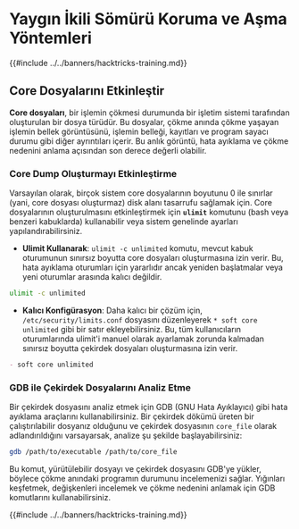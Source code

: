 # Yaygın İkili Sömürü Koruma ve Aşma Yöntemleri

{{#include ../../banners/hacktricks-training.md}}

## Core Dosyalarını Etkinleştir

**Core dosyaları**, bir işlemin çökmesi durumunda bir işletim sistemi tarafından oluşturulan bir dosya türüdür. Bu dosyalar, çökme anında çökme yaşayan işlemin bellek görüntüsünü, işlemin belleği, kayıtları ve program sayacı durumu gibi diğer ayrıntıları içerir. Bu anlık görüntü, hata ayıklama ve çökme nedenini anlama açısından son derece değerli olabilir.

### **Core Dump Oluşturmayı Etkinleştirme**

Varsayılan olarak, birçok sistem core dosyalarının boyutunu 0 ile sınırlar (yani, core dosyası oluşturmaz) disk alanı tasarrufu sağlamak için. Core dosyalarının oluşturulmasını etkinleştirmek için **`ulimit`** komutunu (bash veya benzeri kabuklarda) kullanabilir veya sistem genelinde ayarları yapılandırabilirsiniz.

- **Ulimit Kullanarak**: `ulimit -c unlimited` komutu, mevcut kabuk oturumunun sınırsız boyutta core dosyaları oluşturmasına izin verir. Bu, hata ayıklama oturumları için yararlıdır ancak yeniden başlatmalar veya yeni oturumlar arasında kalıcı değildir.
```bash
ulimit -c unlimited
```
- **Kalıcı Konfigürasyon**: Daha kalıcı bir çözüm için, `/etc/security/limits.conf` dosyasını düzenleyerek `* soft core unlimited` gibi bir satır ekleyebilirsiniz. Bu, tüm kullanıcıların oturumlarında ulimit'i manuel olarak ayarlamak zorunda kalmadan sınırsız boyutta çekirdek dosyaları oluşturmasına izin verir.
```markdown
- soft core unlimited
```
### **GDB ile Çekirdek Dosyalarını Analiz Etme**

Bir çekirdek dosyasını analiz etmek için GDB (GNU Hata Ayıklayıcı) gibi hata ayıklama araçlarını kullanabilirsiniz. Bir çekirdek dökümü üreten bir çalıştırılabilir dosyanız olduğunu ve çekirdek dosyasının `core_file` olarak adlandırıldığını varsayarsak, analize şu şekilde başlayabilirsiniz:
```bash
gdb /path/to/executable /path/to/core_file
```
Bu komut, yürütülebilir dosyayı ve çekirdek dosyasını GDB'ye yükler, böylece çökme anındaki programın durumunu incelemenizi sağlar. Yığınları keşfetmek, değişkenleri incelemek ve çökme nedenini anlamak için GDB komutlarını kullanabilirsiniz.

{{#include ../../banners/hacktricks-training.md}}
